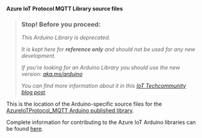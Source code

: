 #### Azure IoT Protocol MQTT Library source files

> ### Stop! Before you proceed:
>
> _This Arduino Library is deprecated._
>
> _It is kept here for **reference only** and should not be used for any new development._
>
> _If you’re looking for an Arduino Library you should use the new version: [aka.ms/arduino](https://aka.ms/arduino)_
>
>_You can find more information about it in this [IoT Techcommunity blog post](https://techcommunity.microsoft.com/t5/internet-of-things-blog/arduino-library-for-azure-iot/ba-p/3034455)._
>

This is the location of the Arduino-specific source files for the
[AzureIoTProtocol_MQTT Arduino published library](https://github.com/Azure/azure-iot-arduino-protocol-mqtt). 

Complete information for contributing to the Azure IoT Arduino libraries
can be found [here](https://github.com/Azure/azure-iot-pal-arduino).
